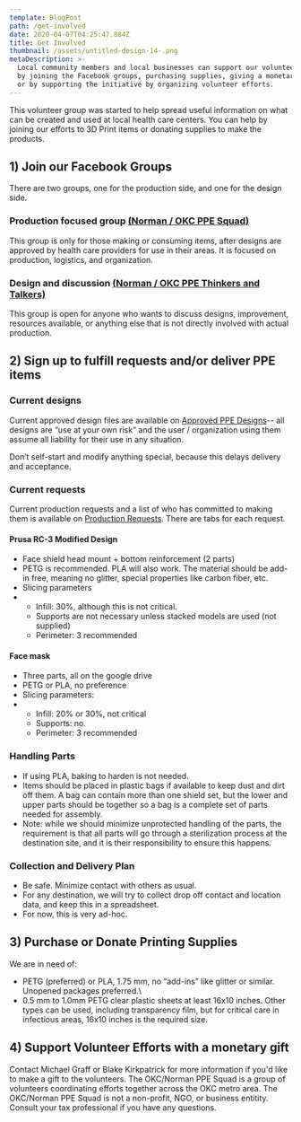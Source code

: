 ```yaml
---
template: BlogPost
path: /get-involved
date: 2020-04-07T04:25:47.884Z
title: Get Involved
thumbnail: /assets/untitled-design-14-.png
metaDescription: >-
  Local community members and local businesses can support our volunteer efforts
  by joining the Facebook groups, purchasing supplies, giving a monetary gift,
  or by supporting the initiative by organizing volunteer efforts.
---
```

This volunteer group was started to help spread useful information on what can be created and used at local health care centers. You can help by joining our efforts to 3D Print items or donating supplies to make the products.



## 1) Join our Facebook Groups

There are two groups, one for the production side, and one for the design side.

### Production focused group [(Norman / OKC PPE Squad)](https://www.facebook.com/groups/1304999819692768/)

This group is only for those making or consuming items, after designs are approved by health care providers for use in their areas. It is focused on production, logistics, and organization.

### Design and discussion [(Norman / OKC PPE Thinkers and Talkers)](https://www.facebook.com/groups/217912735946956/)

This group is open for anyone who wants to discuss designs, improvement, resources available, or anything else that is not directly involved with actual production.



## 2) Sign up to fulfill requests and/or deliver PPE items 



### Current designs

Current approved design files are available on [Approved PPE Designs](https://drive.google.com/open?id=1mnmvZMp3rLKPitnF1Zv6zsKCqj1d0pIF)-- all designs are “use at your own risk” and the user / organization using them assume all liability for their use in any situation.

Don’t self-start and modify anything special, because this delays delivery and acceptance.

### Current requests

Current production requests and a list of who has committed to making them is available on [Production Requests](https://docs.google.com/spreadsheets/d/136LL4FxBY360ruetwlhCqy5z1URTNFllhwNeuIRCv9A/edit?fbclid=IwAR05XKMuMhmqDRj7v7Y_ZHW4cP1e03g09DPyYqyzCLhRN3x14cjBdS3zr8k#gid=378622234). There are tabs for each request.



#### Prusa RC-3 Modified Design

* Face shield head mount + bottom reinforcement (2 parts)
* PETG is recommended. PLA will also work. The material should be add-in free, meaning no glitter, special properties like carbon fiber, etc.
* Slicing parameters
* * Infill: 30%, although this is not critical.
  * Supports are not necessary unless stacked models are used (not supplied)
  * Perimeter: 3 recommended

#### Face mask

* Three parts, all on the google drive
* PETG or PLA, no preference
* Slicing parameters:
* * Infill: 20% or 30%, not critical
  * Supports: no.
  * Perimeter: 3 recommended



### Handling Parts

* If using PLA, baking to harden is not needed.
* Items should be placed in plastic bags if available to keep dust and dirt off them. A bag can contain more than one shield set, but the lower and upper parts should be together so a bag is a complete set of parts needed for assembly.
* Note: while we should minimize unprotected handling of the parts, the requirement is that all parts will go through a sterilization process at the destination site, and it is their responsibility to ensure this happens.



### Collection and Delivery Plan

* Be safe. Minimize contact with others as usual.
* For any destination, we will try to collect drop off contact and location data, and keep this in a spreadsheet.
* For now, this is very ad-hoc.



## 3) Purchase or Donate Printing Supplies

We are in need of:

* PETG (preferred) or PLA, 1.75 mm, no “add-ins” like glitter or similar. Unopened packages preferred.\
* 0.5 mm to 1.0mm PETG clear plastic sheets at least 16x10 inches. Other types can be used, including transparency film, but for critical care in infectious areas, 16x10 inches is the required size.

## 4) Support Volunteer Efforts with a monetary gift

Contact Michael Graff or Blake Kirkpatrick for more information if you'd like to make a gift to the volunteers. The OKC/Norman PPE Squad is a group of volunteers coordinating efforts together across the OKC metro area. The OKC/Norman PPE Squad is not a non-profit, NGO, or business entitity. Consult your tax professional if you have any questions.